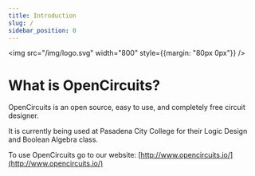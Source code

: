 ```yaml
---
title: Introduction
slug: /
sidebar_position: 0
---
```


<img src="/img/logo.svg" width="800" style={{margin: "80px 0px"}} />


# What is OpenCircuits?

OpenCircuits is an open source, easy to use, and completely free circuit designer.

It is currently being used at Pasadena City College for their Logic Design and Boolean Algebra class.

To use OpenCircuits go to our website: [http://www.opencircuits.io/](http://www.opencircuits.io/)


